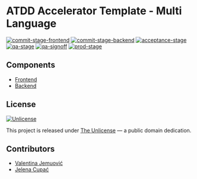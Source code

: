 # ATDD Accelerator Template - Multi Language

[![commit-stage-frontend](https://github.com/optivem/atdd-accelerator-template-multi-repo-frontend/actions/workflows/commit-stage-frontend.yml/badge.svg)](https://github.com/optivem/atdd-accelerator-template-multi-repo-frontend/actions/workflows/commit-stage-frontend.yml)
[![commit-stage-backend](https://github.com/optivem/atdd-accelerator-template-multi-repo-backend/actions/workflows/commit-stage-backend.yml/badge.svg)](https://github.com/optivem/atdd-accelerator-template-multi-repo-backend/actions/workflows/commit-stage-backend.yml)
[![acceptance-stage](https://github.com/optivem/atdd-accelerator-template-multi-repo/actions/workflows/acceptance-stage.yml/badge.svg)](https://github.com/optivem/atdd-accelerator-template-multi-repo/actions/workflows/acceptance-stage.yml)
[![qa-stage](https://github.com/optivem/atdd-accelerator-template-multi-repo/actions/workflows/qa-stage.yml/badge.svg)](https://github.com/optivem/atdd-accelerator-template-multi-repo/actions/workflows/qa-stage.yml)
[![qa-signoff](https://github.com/optivem/atdd-accelerator-template-multi-repo/actions/workflows/qa-signoff.yml/badge.svg)](https://github.com/optivem/atdd-accelerator-template-multi-repo/actions/workflows/qa-signoff.yml)
[![prod-stage](https://github.com/optivem/atdd-accelerator-template-multi-repo/actions/workflows/prod-stage.yml/badge.svg)](https://github.com/optivem/atdd-accelerator-template-multi-repo/actions/workflows/prod-stage.yml)

## Components

- [Frontend](https://github.com/optivem/atdd-accelerator-template-multi-repo-frontend)
- [Backend](https://github.com/optivem/atdd-accelerator-template-multi-repo-backend)

## License

[![Unlicense](https://img.shields.io/badge/license-Unlicense-lightgrey.svg)](http://unlicense.org/)

This project is released under [The Unlicense](http://unlicense.org) — a public domain dedication.

## Contributors

- [Valentina Jemuović](https://github.com/valentinajemuovic)
- [Jelena Cupać](https://github.com/jcupac)
